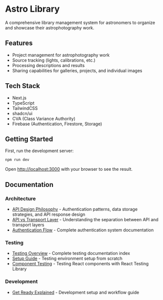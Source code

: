# Astro Library

A comprehensive library management system for astronomers to organize and showcase their astrophotography work.

## Features

-   Project management for astrophotography work
-   Source tracking (lights, calibrations, etc.)
-   Processing descriptions and results
-   Sharing capabilities for galleries, projects, and individual images

## Tech Stack

-   Next.js
-   TypeScript
-   TailwindCSS
-   shadcn/ui
-   CVA (Class Variance Authority)
-   Firebase (Authentication, Firestore, Storage)

## Getting Started

First, run the development server:

```bash
npm run dev
```

Open [http://localhost:3000](http://localhost:3000) with your browser to see the result.

## Documentation

### Architecture

-   [API Design Philosophy](./docs/architecture/api-design-philosophy.md) - Authentication patterns, data storage strategies, and API response design
-   [API vs Transport Layer](./docs/architecture/api-vs-transport.md) - Understanding the separation between API and transport layers
-   [Authentication Flow](./docs/architecture/authentication-flow.md) - Complete authentication system documentation

### Testing

-   [Testing Overview](./docs/testing/README.md) - Complete testing documentation index
-   [Setup Guide](./docs/testing/01-setup.md) - Testing environment setup from scratch
-   [Component Testing](./docs/testing/02-component-testing.md) - Testing React components with React Testing Library

### Development

-   [Get Ready Explained](./docs/get-ready-explained.md) - Development setup and workflow guide
